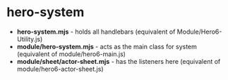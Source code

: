 # hero-system

- **hero-system.mjs** - holds all handlebars (equivalent of Module/Hero6-Utility.js)
- **module/hero-system.mjs** - acts as the main class for system (equivalent of module/hero6-main.js)
- **module/sheet/actor-sheet.mjs** - has the listeners here (equivalent of module/hero6-actor-sheet.js)  
